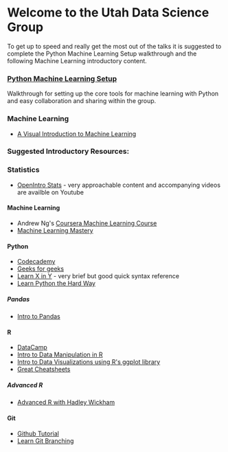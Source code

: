 # Welcome to the Utah Data Science Group

To get up to speed and really get the most out of the talks it is suggested to complete the Python Machine Learning Setup walkthrough and the following Machine Learning introductory content.

### [Python Machine Learning Setup](https://gist.github.com/jpotts18/dc8b1cf97bae528f99a0)
Walkthrough for setting up the core tools for machine learning with Python and easy collaboration and sharing within the group.

### Machine Learning
* [A Visual Introduction to Machine Learning](http://www.r2d3.us/visual-intro-to-machine-learning-part-1/)

### Suggested Introductory Resources:
### Statistics
* [OpenIntro Stats](https://www.openintro.org/stat/textbook.php?stat_book=os) - very approachable content and accompanying videos are availble on Youtube

#### Machine Learning
* Andrew Ng's [Coursera Machine Learning Course](https://www.coursera.org/learn/machine-learning)
* [Machine Learning Mastery](http://machinelearningmastery.com/start-here/)

#### Python
- [Codecademy](https://www.codecademy.com/learn/python)
- [Geeks for geeks](http://www.geeksforgeeks.org/python/)
- [Learn X in Y](https://learnxinyminutes.com/docs/python/) - very brief but good quick syntax reference
- [Learn Python the Hard Way](http://learnpythonthehardway.org/book/)

##### Pandas 
- [Intro to Pandas](https://github.com/SethPaul/Pandas_Intro)

#### R
- [DataCamp](https://www.datacamp.com/courses/free-introduction-to-r)
- [Intro to Data Manipulation in R](https://github.com/SethPaul/data_manipulation_meetup)
- [Intro to Data Visualizations using R's ggplot library](https://github.com/SethPaul/big_mountain_data_vis_2016)
- [Great Cheatsheets](https://www.rstudio.com/resources/cheatsheets/)

##### Advanced R
- [Advanced R with Hadley Wickham](http://adv-r.had.co.nz/)

#### Git
- [Github Tutorial](https://try.github.io/)
- [Learn Git Branching](http://learngitbranching.js.org/)
